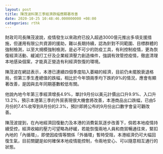 ```yaml
---
layout: post
title: 陳茂波料第三季經濟跌幅應顯著改善
date: 2020-10-25 10:48:46.000000000 +08:00
categories: rthk
---
```


財政司司長陳茂波說，疫情發生以來政府已投入超過3000億元推出多項支援措施，但運用有限公共資源的援助，難以長期持續，認為針對不同範圍、目標群體的強制檢測，以至大規模強制檢測，是必不可少的防疫工具，有利控制疫情，更為恢復經濟活動、緩減打工仔及企業經濟壓力創造條件，強調有效管控疫情，徹底清理本地感染個案，才能真正營造有利經濟恢復的環境。

陳茂波在網誌表示，本港已連續四個季度陷入萎縮的經濟，目前仍未擺脫衰退格局，但第三季生產總值的跌幅，相比於今年頭兩季均下跌約9%的情況，應會有顯著改善，是因與去年同期基數較低有關。

他說內地今年第三季經濟增長4.9%，單計9月份以美元計價出口升9.9%、入口升13.2%，預示本港第三季的外貿表現很大機會將改善，本港商品出口跌幅，已由5月份的7.4%收窄到8月份的2.3%，預計即將公布的9月份出口數字會呈可觀改善。

陳茂波提到，在內地經濟回復動力及本港的消費氣氛逐步改善下，倘若本地疫情持續受控，經濟收縮的壓力可望略為紓緩，若能恢復兩地人員和商貿暢通往來，緊扣內地的「內循環」，即使因疫情等關係「外循環」暫時受阻，本港經濟仍可大幅回復生氣，目前關鍵是如何確保本地疫情能控制，令兩地安心、可以隨意相互通行的狀態。
